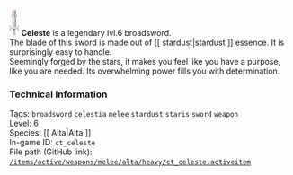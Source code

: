 ![ ](https://raw.githubusercontent.com/Ceterai/Enternia/main/items/active/weapons/melee/alta/heavy/ct_celeste.png) **Celeste** is a legendary lvl.6 broadsword.  
The blade of this sword is made out of [[ stardust|stardust ]] essence. It is surprisingly easy to handle.  
Seemingly forged by the stars, it makes you feel like you have a purpose, like you are needed. Its overwhelming power fills you with determination.

### Technical Information

Tags: `broadsword` `celestia` `melee` `stardust` `staris` `sword` `weapon`  
Level: 6  
Species: [[ Alta|Alta ]]  
In-game ID: `ct_celeste`  
File path (GitHub link): [`/items/active/weapons/melee/alta/heavy/ct_celeste.activeitem`](https://github.com/Ceterai/Enternia/blob/main/items/active/weapons/melee/alta/heavy/ct_celeste.activeitem)
